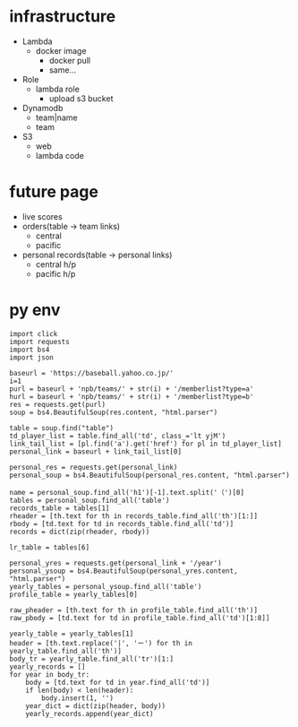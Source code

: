 # infrastructure

- Lambda
    - docker image
        - docker pull
        - same...
- Role
    - lambda role
        - upload s3 bucket
- Dynamodb
    - team|name
    - team
- S3
    - web
    - lambda code

# future page
- live scores
- orders(table -> team links)
    - central
    - pacific
- personal records(table -> personal links)
    - central h/p
    - pacific h/p

# py env
```
import click
import requests
import bs4
import json

baseurl = 'https://baseball.yahoo.co.jp/'
i=1
purl = baseurl + 'npb/teams/' + str(i) + '/memberlist?type=a'
hurl = baseurl + 'npb/teams/' + str(i) + '/memberlist?type=b'
res = requests.get(purl)
soup = bs4.BeautifulSoup(res.content, "html.parser")

table = soup.find("table")
td_player_list = table.find_all('td', class_='lt yjM')
link_tail_list = [pl.find('a').get('href') for pl in td_player_list]
personal_link = baseurl + link_tail_list[0]

personal_res = requests.get(personal_link)
personal_soup = bs4.BeautifulSoup(personal_res.content, "html.parser")

name = personal_soup.find_all('h1')[-1].text.split('（')[0]
tables = personal_soup.find_all('table')
records_table = tables[1]
rheader = [th.text for th in records_table.find_all('th')[1:]]
rbody = [td.text for td in records_table.find_all('td')]
records = dict(zip(rheader, rbody))

lr_table = tables[6]

personal_yres = requests.get(personal_link + '/year')
personal_ysoup = bs4.BeautifulSoup(personal_yres.content, "html.parser")
yearly_tables = personal_ysoup.find_all('table')
profile_table = yearly_tables[0]

raw_pheader = [th.text for th in profile_table.find_all('th')]
raw_pbody = [td.text for td in profile_table.find_all('td')[1:8]]

yearly_table = yearly_tables[1]
header = [th.text.replace('|', 'ー') for th in yearly_table.find_all('th')]
body_tr = yearly_table.find_all('tr')[1:]
yearly_records = []
for year in body_tr:
    body = [td.text for td in year.find_all('td')]
    if len(body) < len(header):
        body.insert(1, '')
    year_dict = dict(zip(header, body))
    yearly_records.append(year_dict)


```